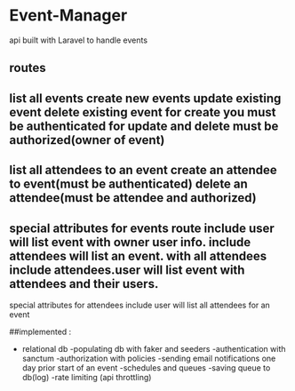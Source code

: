 # Event-Manager
 api built with Laravel to handle events
## routes
list all events
create new events
update existing event
delete existing event
for create you must be authenticated
for update and delete must be authorized(owner of event)
----
list all attendees to an event
create an attendee to event(must be authenticated)
delete an attendee(must be attendee and authorized)
---
special attributes for events route
include user will list event with owner user info.
include attendees will list an event. with all attendees
include attendees.user will list event with attendees and their users.
------
special attributes for attendees
include user will list all attendees for an event 

##implemented :
- relational db
-populating db with faker and seeders
-authentication with sanctum
-authorization with policies
-sending email notifications one day prior start of an event
-schedules and queues
-saving queue to db(log)
-rate limiting (api throttling)

